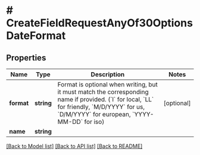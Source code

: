 # # CreateFieldRequestAnyOf30OptionsDateFormat

## Properties

Name | Type | Description | Notes
------------ | ------------- | ------------- | -------------
**format** | **string** | Format is optional when writing, but it must match the corresponding name if provided.  (&#x60;l&#x60; for local, &#x60;LL&#x60; for friendly, &#x60;M/D/YYYY&#x60; for us, &#x60;D/M/YYYY&#x60; for european, &#x60;YYYY-MM-DD&#x60; for iso) | [optional]
**name** | **string** |  |

[[Back to Model list]](../../README.md#models) [[Back to API list]](../../README.md#endpoints) [[Back to README]](../../README.md)
